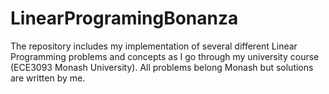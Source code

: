 # LinearProgramingBonanza
The repository includes my implementation of several different Linear Programming problems and concepts as I go through my university course (ECE3093 Monash University). All problems belong Monash but solutions are written by me.  
